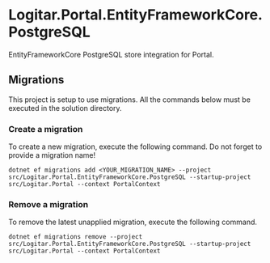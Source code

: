 # Logitar.Portal.EntityFrameworkCore.PostgreSQL

EntityFrameworkCore PostgreSQL store integration for Portal.

## Migrations

This project is setup to use migrations. All the commands below must be executed in the solution directory.

### Create a migration

To create a new migration, execute the following command. Do not forget to provide a migration name!

`dotnet ef migrations add <YOUR_MIGRATION_NAME> --project src/Logitar.Portal.EntityFrameworkCore.PostgreSQL --startup-project src/Logitar.Portal --context PortalContext`

### Remove a migration

To remove the latest unapplied migration, execute the following command.

`dotnet ef migrations remove --project src/Logitar.Portal.EntityFrameworkCore.PostgreSQL --startup-project src/Logitar.Portal --context PortalContext`

